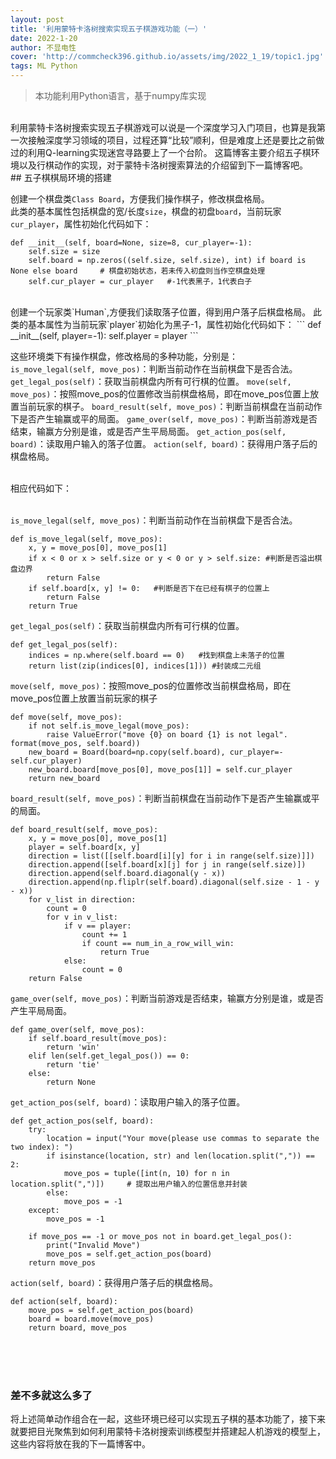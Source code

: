 ```yaml
---
layout: post
title: '利用蒙特卡洛树搜索实现五子棋游戏功能（一）'
date: 2022-1-20
author: 不显电性
cover: 'http://commcheck396.github.io/assets/img/2022_1_19/topic1.jpg'
tags: ML Python
---
```



> 本功能利用Python语言，基于numpy库实现

<br/>
利用蒙特卡洛树搜索实现五子棋游戏可以说是一个深度学习入门项目，也算是我第一次接触深度学习领域的项目，过程还算“比较”顺利，但是难度上还是要比之前做过的利用Q-learning实现迷宫寻路要上了一个台阶。  
这篇博客主要介绍五子棋环境以及行棋动作的实现，对于蒙特卡洛树搜索算法的介绍留到下一篇博客吧。

<br/>
## 五子棋棋局环境的搭建  

创建一个棋盘类`Class Board`，方便我们操作棋子，修改棋盘格局。  
此类的基本属性包括棋盘的宽/长度`size`，棋盘的初盘`board`，当前玩家`cur_player`，属性初始化代码如下：
```
def __init__(self, board=None, size=8, cur_player=-1):
    self.size = size
    self.board = np.zeros((self.size, self.size), int) if board is None else board     # 棋盘初始状态，若未传入初盘则当作空棋盘处理
    self.cur_player = cur_player   #-1代表黑子，1代表白子
```
<br/>
创建一个玩家类`Human`,方便我们读取落子位置，得到用户落子后棋盘格局。
此类的基本属性为当前玩家`player`初始化为黑子-1，属性初始化代码如下：  
```
def __init__(self, player=-1):
        self.player = player
```


这些环境类下有操作棋盘，修改格局的多种功能，分别是：  
`is_move_legal(self, move_pos)`：判断当前动作在当前棋盘下是否合法。
`get_legal_pos(self)`：获取当前棋盘内所有可行棋的位置。
`move(self, move_pos)`：按照move_pos的位置修改当前棋盘格局，即在move_pos位置上放置当前玩家的棋子。
`board_result(self, move_pos)`：判断当前棋盘在当前动作下是否产生输赢或平的局面。
`game_over(self, move_pos)`：判断当前游戏是否结束，输赢方分别是谁，或是否产生平局局面。
`get_action_pos(self, board)`：读取用户输入的落子位置。
`action(self, board)`：获得用户落子后的棋盘格局。

<br/>
相应代码如下：<br/><br/>

`is_move_legal(self, move_pos)`：判断当前动作在当前棋盘下是否合法。

```
def is_move_legal(self, move_pos):
    x, y = move_pos[0], move_pos[1]
    if x < 0 or x > self.size or y < 0 or y > self.size: #判断是否溢出棋盘边界
        return False
    if self.board[x, y] != 0:   #判断是否下在已经有棋子的位置上
        return False
    return True
```
`get_legal_pos(self)`：获取当前棋盘内所有可行棋的位置。

```
def get_legal_pos(self):
    indices = np.where(self.board == 0)   #找到棋盘上未落子的位置
    return list(zip(indices[0], indices[1])) #封装成二元组
```
`move(self, move_pos)`：按照move_pos的位置修改当前棋盘格局，即在move_pos位置上放置当前玩家的棋子

```
def move(self, move_pos):
    if not self.is_move_legal(move_pos): 
        raise ValueError("move {0} on board {1} is not legal". format(move_pos, self.board))
    new_board = Board(board=np.copy(self.board), cur_player=-self.cur_player)
    new_board.board[move_pos[0], move_pos[1]] = self.cur_player
    return new_board 
```
`board_result(self, move_pos)`：判断当前棋盘在当前动作下是否产生输赢或平的局面。

```
def board_result(self, move_pos):
    x, y = move_pos[0], move_pos[1]
    player = self.board[x, y]
    direction = list([[self.board[i][y] for i in range(self.size)]])
    direction.append([self.board[x][j] for j in range(self.size)])
    direction.append(self.board.diagonal(y - x))
    direction.append(np.fliplr(self.board).diagonal(self.size - 1 - y - x))
    for v_list in direction:
        count = 0
        for v in v_list:
            if v == player:
                count += 1
                if count == num_in_a_row_will_win:
                    return True
            else:
                count = 0
    return False
```
`game_over(self, move_pos)`：判断当前游戏是否结束，输赢方分别是谁，或是否产生平局局面。

```
def game_over(self, move_pos):
    if self.board_result(move_pos):
        return 'win'
    elif len(self.get_legal_pos()) == 0:
        return 'tie'
    else:
        return None

```
`get_action_pos(self, board)`：读取用户输入的落子位置。
```
def get_action_pos(self, board):
    try:
        location = input("Your move(please use commas to separate the two index): ")
        if isinstance(location, str) and len(location.split(",")) == 2:  
            move_pos = tuple([int(n, 10) for n in location.split(",")])     # 提取出用户输入的位置信息并封装
        else:
            move_pos = -1
    except:
        move_pos = -1

    if move_pos == -1 or move_pos not in board.get_legal_pos():
        print("Invalid Move")
        move_pos = self.get_action_pos(board)
    return move_pos
```
`action(self, board)`：获得用户落子后的棋盘格局。
```
def action(self, board):
    move_pos = self.get_action_pos(board)
    board = board.move(move_pos) 
    return board, move_pos
```

<br/><br/><br/>
### 差不多就这么多了
将上述简单动作组合在一起，这些环境已经可以实现五子棋的基本功能了，接下来就要把目光聚焦到如何利用蒙特卡洛树搜索训练模型并搭建起人机游戏的模型上，这些内容将放在我的下一篇博客中。